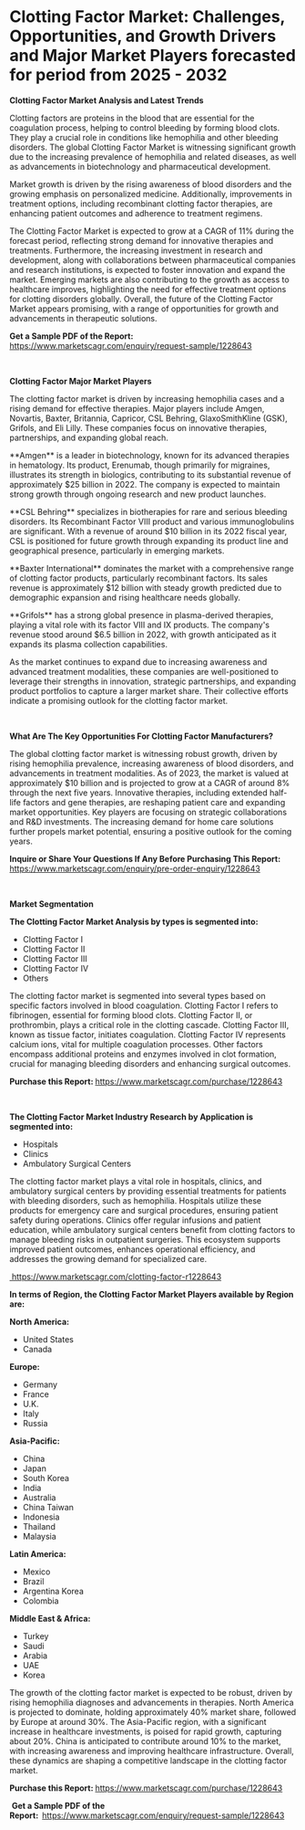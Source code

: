 <p><h1>Clotting Factor Market: Challenges, Opportunities, and Growth Drivers and Major Market Players forecasted for period from 2025 - 2032</h1></p><p><strong>Clotting Factor Market Analysis and Latest Trends</strong></p>
<p><p>Clotting factors are proteins in the blood that are essential for the coagulation process, helping to control bleeding by forming blood clots. They play a crucial role in conditions like hemophilia and other bleeding disorders. The global Clotting Factor Market is witnessing significant growth due to the increasing prevalence of hemophilia and related diseases, as well as advancements in biotechnology and pharmaceutical development.</p><p>Market growth is driven by the rising awareness of blood disorders and the growing emphasis on personalized medicine. Additionally, improvements in treatment options, including recombinant clotting factor therapies, are enhancing patient outcomes and adherence to treatment regimens.</p><p>The Clotting Factor Market is expected to grow at a CAGR of 11% during the forecast period, reflecting strong demand for innovative therapies and treatments. Furthermore, the increasing investment in research and development, along with collaborations between pharmaceutical companies and research institutions, is expected to foster innovation and expand the market. Emerging markets are also contributing to the growth as access to healthcare improves, highlighting the need for effective treatment options for clotting disorders globally. Overall, the future of the Clotting Factor Market appears promising, with a range of opportunities for growth and advancements in therapeutic solutions.</p></p>
<p><strong>Get a Sample PDF of the Report:&nbsp;</strong> <a href="https://www.marketscagr.com/enquiry/request-sample/1228643?utm_campaign=2033&utm_medium=2&utm_source=Github&utm_content=ia&utm_term=19042025&utm_id=clotting-factor">https://www.marketscagr.com/enquiry/request-sample/1228643</a></p>
<p>&nbsp;</p>
<p><strong>Clotting Factor Major Market Players</strong></p>
<p><p>The clotting factor market is driven by increasing hemophilia cases and a rising demand for effective therapies. Major players include Amgen, Novartis, Baxter, Britannia, Capricor, CSL Behring, GlaxoSmithKline (GSK), Grifols, and Eli Lilly. These companies focus on innovative therapies, partnerships, and expanding global reach.</p><p>**Amgen** is a leader in biotechnology, known for its advanced therapies in hematology. Its product, Erenumab, though primarily for migraines, illustrates its strength in biologics, contributing to its substantial revenue of approximately $25 billion in 2022. The company is expected to maintain strong growth through ongoing research and new product launches.</p><p>**CSL Behring** specializes in biotherapies for rare and serious bleeding disorders. Its Recombinant Factor VIII product and various immunoglobulins are significant. With a revenue of around $10 billion in its 2022 fiscal year, CSL is positioned for future growth through expanding its product line and geographical presence, particularly in emerging markets.</p><p>**Baxter International** dominates the market with a comprehensive range of clotting factor products, particularly recombinant factors. Its sales revenue is approximately $12 billion with steady growth predicted due to demographic expansion and rising healthcare needs globally.</p><p>**Grifols** has a strong global presence in plasma-derived therapies, playing a vital role with its factor VIII and IX products. The company's revenue stood around $6.5 billion in 2022, with growth anticipated as it expands its plasma collection capabilities.</p><p>As the market continues to expand due to increasing awareness and advanced treatment modalities, these companies are well-positioned to leverage their strengths in innovation, strategic partnerships, and expanding product portfolios to capture a larger market share. Their collective efforts indicate a promising outlook for the clotting factor market.</p></p>
<p>&nbsp;</p>
<p><strong>What Are The Key Opportunities For Clotting Factor Manufacturers?</strong></p>
<p><p>The global clotting factor market is witnessing robust growth, driven by rising hemophilia prevalence, increasing awareness of blood disorders, and advancements in treatment modalities. As of 2023, the market is valued at approximately $10 billion and is projected to grow at a CAGR of around 8% through the next five years. Innovative therapies, including extended half-life factors and gene therapies, are reshaping patient care and expanding market opportunities. Key players are focusing on strategic collaborations and R&D investments. The increasing demand for home care solutions further propels market potential, ensuring a positive outlook for the coming years.</p></p>
<p><strong>Inquire or Share Your Questions If Any Before Purchasing This Report:</strong> <a href="https://www.marketscagr.com/enquiry/pre-order-enquiry/1228643?utm_campaign=2033&utm_medium=2&utm_source=Github&utm_content=ia&utm_term=19042025&utm_id=clotting-factor">https://www.marketscagr.com/enquiry/pre-order-enquiry/1228643</a></p>
<p>&nbsp;</p>
<p><strong>Market Segmentation</strong></p>
<p><strong>The Clotting Factor Market Analysis by types is segmented into:</strong></p>
<p><ul><li>Clotting Factor I</li><li>Clotting Factor II</li><li>Clotting Factor III</li><li>Clotting Factor IV</li><li>Others</li></ul></p>
<p><p>The clotting factor market is segmented into several types based on specific factors involved in blood coagulation. Clotting Factor I refers to fibrinogen, essential for forming blood clots. Clotting Factor II, or prothrombin, plays a critical role in the clotting cascade. Clotting Factor III, known as tissue factor, initiates coagulation. Clotting Factor IV represents calcium ions, vital for multiple coagulation processes. Other factors encompass additional proteins and enzymes involved in clot formation, crucial for managing bleeding disorders and enhancing surgical outcomes.</p></p>
<p><strong>Purchase this Report:&nbsp;</strong><a href="https://www.marketscagr.com/purchase/1228643?utm_campaign=2033&utm_medium=2&utm_source=Github&utm_content=ia&utm_term=19042025&utm_id=clotting-factor">https://www.marketscagr.com/purchase/1228643</a></p>
<p>&nbsp;</p>
<p><strong>The Clotting Factor Market Industry Research by Application is segmented into:</strong></p>
<p><ul><li>Hospitals</li><li>Clinics</li><li>Ambulatory Surgical Centers</li></ul></p>
<p><p>The clotting factor market plays a vital role in hospitals, clinics, and ambulatory surgical centers by providing essential treatments for patients with bleeding disorders, such as hemophilia. Hospitals utilize these products for emergency care and surgical procedures, ensuring patient safety during operations. Clinics offer regular infusions and patient education, while ambulatory surgical centers benefit from clotting factors to manage bleeding risks in outpatient surgeries. This ecosystem supports improved patient outcomes, enhances operational efficiency, and addresses the growing demand for specialized care.</p></p>
<p><a href="https://www.marketscagr.com/clotting-factor-r1228643?utm_campaign=2033&utm_medium=2&utm_source=Github&utm_content=ia&utm_term=19042025&utm_id=clotting-factor">&nbsp;https://www.marketscagr.com/clotting-factor-r1228643</a></p>
<p><strong>In terms of Region, the Clotting Factor Market Players available by Region are:</strong></p>
<p>
    <p> <strong> North America: </strong>
        <ul>
            <li>United States</li>
            <li>Canada</li>
        </ul>
        </p> 
    <p> <strong> Europe: </strong>
        <ul>
            <li>Germany</li>
            <li>France</li>
            <li>U.K.</li>
            <li>Italy</li>
            <li>Russia</li>
        </ul>
        </p> 
    <p> <strong> Asia-Pacific: </strong>
        <ul>
            <li>China</li>
            <li>Japan</li>
            <li>South Korea</li>
            <li>India</li>
            <li>Australia</li>
            <li>China Taiwan</li>
            <li>Indonesia</li>
            <li>Thailand</li>
            <li>Malaysia</li>
        </ul>
        </p> 
    <p> <strong> Latin America: </strong>
        <ul>
            <li>Mexico</li>
            <li>Brazil</li>
            <li>Argentina Korea</li>
            <li>Colombia</li>
        </ul>
        </p> 
    <p> <strong> Middle East & Africa: </strong>
        <ul>
            <li>Turkey</li>
            <li>Saudi</li>
            <li>Arabia</li>
            <li>UAE</li>
            <li>Korea</li>
        </ul>
    </p>
    </p>
<p><p>The growth of the clotting factor market is expected to be robust, driven by rising hemophilia diagnoses and advancements in therapies. North America is projected to dominate, holding approximately 40% market share, followed by Europe at around 30%. The Asia-Pacific region, with a significant increase in healthcare investments, is poised for rapid growth, capturing about 20%. China is anticipated to contribute around 10% to the market, with increasing awareness and improving healthcare infrastructure. Overall, these dynamics are shaping a competitive landscape in the clotting factor market.</p></p>
<p><strong>Purchase this Report: </strong><a href="https://www.marketscagr.com/purchase/1228643?utm_campaign=2033&utm_medium=2&utm_source=Github&utm_content=ia&utm_term=19042025&utm_id=clotting-factor">https://www.marketscagr.com/purchase/1228643</a></p>
<p>&nbsp;<strong>Get a Sample PDF of the Report:&nbsp;&nbsp;</strong><a href="https://www.marketscagr.com/enquiry/request-sample/1228643?utm_campaign=2033&utm_medium=2&utm_source=Github&utm_content=ia&utm_term=19042025&utm_id=clotting-factor">https://www.marketscagr.com/enquiry/request-sample/1228643</a></p>
<p><strong></strong></p>
<p><p></p><p></p><p></p></p>